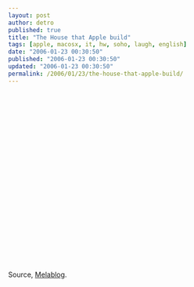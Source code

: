```yaml
---
layout: post
author: detro
published: true
title: "The House that Apple build"
tags: [apple, macosx, it, hw, soho, laugh, english]
date: "2006-01-23 00:30:50"
published: "2006-01-23 00:30:50"
updated: "2006-01-23 00:30:50"
permalink: /2006/01/23/the-house-that-apple-build/
---
```


<object height="325" width="400"><param name="movie" value="http://www.youtube.com/v/JO4qDHrjqCw"><embed src="http://www.youtube.com/v/JO4qDHrjqCw" type="application/x-shockwave-flash" height="350" width="425"></embed></param></object>

Source, <a href="http://www.melablog.it/post/1396/the-house-that-apple-built">Melablog</a>.
